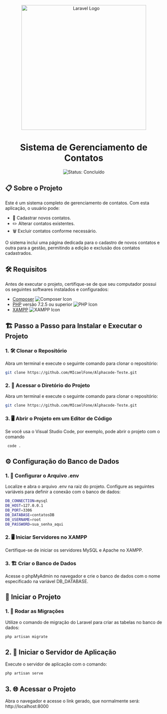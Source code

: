  <p align="center">
    <a href="https://laravel.com" target="_blank">
        <img src="https://raw.githubusercontent.com/laravel/art/master/logo-lockup/5%20SVG/2%20CMYK/1%20Full%20Color/laravel-logolockup-cmyk-red.svg" width="400" alt="Laravel Logo">
    </a>
</p>

<h1 align="center">Sistema de Gerenciamento de Contatos</h1>
<p align="center">
    <img src="https://img.shields.io/badge/Status-Concluído-brightgreen" alt="Status: Concluído">
</p>

## 📋 Sobre o Projeto

Este é um sistema completo de gerenciamento de contatos. Com esta aplicação, o usuário pode:

- 📌 Cadastrar novos contatos.
- ✏️ Alterar contatos existentes.
- 🗑️ Excluir contatos conforme necessário.

O sistema inclui uma página dedicada para o cadastro de novos contatos e outra para a gestão, permitindo a edição e exclusão dos contatos cadastrados.

## 🛠️ Requisitos

Antes de executar o projeto, certifique-se de que seu computador possui os seguintes softwares instalados e configurados:

- [Composer](https://getcomposer.org) ![Composer Icon](https://img.shields.io/badge/Composer-885630?style=for-the-badge&logo=composer&logoColor=white)
- [PHP](https://www.php.net) versão 7.2.5 ou superior ![PHP Icon](https://img.shields.io/badge/PHP-777BB4?style=for-the-badge&logo=php&logoColor=white)
- [XAMPP](https://www.apachefriends.org) ![XAMPP Icon](https://img.shields.io/badge/XAMPP-FB7A24?style=for-the-badge&logo=apache&logoColor=white)

## 🏗️ Passo a Passo para Instalar e Executar o Projeto

### 1. 🛠️ Clonar o Repositório

Abra um terminal e execute o seguinte comando para clonar o repositório:

```bash
git clone https://github.com/MIcaelFone/Alphacode-Teste.git
```

### 2. 📂 Acessar o Diretório do Projeto

Abra um terminal e execute o seguinte comando para clonar o repositório:

```bash
git clone https://github.com/MIcaelFone/Alphacode-Teste.git
```
### 3. 🖥️ Abrir o Projeto em um Editor de Código
   
Se você usa o Visual Studio Code, por exemplo, pode abrir o projeto com o comando

```bash
 code .
```
## ⚙️ Configuração do Banco de Dados

### 1. 🔧 Configurar o Arquivo .env
Localize e abra o arquivo .env na raiz do projeto. Configure as seguintes variáveis para definir a conexão com o banco de dados:

```bash
DB_CONNECTION=mysql
DB_HOST=127.0.0.1
DB_PORT=3306
DB_DATABASE=contatosDB
DB_USERNAME=root
DB_PASSWORD=sua_senha_aqui
```

### 2. 🖥️ Iniciar Servidores no XAMPP
Certifique-se de iniciar os servidores MySQL e Apache no XAMPP.

### 3. 🏗️ Criar o Banco de Dados
Acesse o phpMyAdmin no navegador e crie o banco de dados com o nome especificado na variável DB_DATABASE.

## 🚀 Iniciar o Projeto

### 1. 🔄 Rodar as Migrações
Utilize o comando de migração do Laravel para criar as tabelas no banco de dados:

```bash
php artisan migrate
```
## 2. 🚀 Iniciar o Servidor de Aplicação
Execute o servidor de aplicação com o comando:
```bash
php artisan serve
```
## 3. 🌐 Acessar o Projeto
Abra o navegador e acesse o link gerado, que normalmente será: http://localhost:8000  
